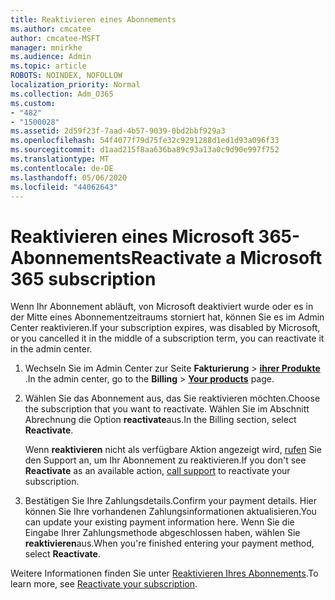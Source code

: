 ```yaml
---
title: Reaktivieren eines Abonnements
ms.author: cmcatee
author: cmcatee-MSFT
manager: mnirkhe
ms.audience: Admin
ms.topic: article
ROBOTS: NOINDEX, NOFOLLOW
localization_priority: Normal
ms.collection: Adm_O365
ms.custom:
- "482"
- "1500028"
ms.assetid: 2d59f23f-7aad-4b57-9039-0bd2bbf929a3
ms.openlocfilehash: 54f4077f79d75fe32c9291288d1ed1d93a096f33
ms.sourcegitcommit: d1aad215f8aa636ba89c93a13a0c9d90e997f752
ms.translationtype: MT
ms.contentlocale: de-DE
ms.lasthandoff: 05/06/2020
ms.locfileid: "44062643"
---
```

# <a name="reactivate-a-microsoft-365-subscription"></a><span data-ttu-id="cfcbd-102">Reaktivieren eines Microsoft 365-Abonnements</span><span class="sxs-lookup"><span data-stu-id="cfcbd-102">Reactivate a Microsoft 365 subscription</span></span>

<span data-ttu-id="cfcbd-103">Wenn Ihr Abonnement abläuft, von Microsoft deaktiviert wurde oder es in der Mitte eines Abonnementzeitraums storniert hat, können Sie es im Admin Center reaktivieren.</span><span class="sxs-lookup"><span data-stu-id="cfcbd-103">If your subscription expires, was disabled by Microsoft, or you cancelled it in the middle of a subscription term, you can reactivate it in the admin center.</span></span>
  
1. <span data-ttu-id="cfcbd-104">Wechseln Sie im Admin Center zur Seite **Fakturierung** \> **[ihrer Produkte](https://go.microsoft.com/fwlink/p/?linkid=842054)** .</span><span class="sxs-lookup"><span data-stu-id="cfcbd-104">In the admin center, go to the **Billing** \> **[Your products](https://go.microsoft.com/fwlink/p/?linkid=842054)** page.</span></span>

2. <span data-ttu-id="cfcbd-105">Wählen Sie das Abonnement aus, das Sie reaktivieren möchten.</span><span class="sxs-lookup"><span data-stu-id="cfcbd-105">Choose the subscription that you want to reactivate.</span></span> <span data-ttu-id="cfcbd-106">Wählen Sie im Abschnitt Abrechnung die Option **reactivate**aus.</span><span class="sxs-lookup"><span data-stu-id="cfcbd-106">In the Billing section, select **Reactivate**.</span></span>

    <span data-ttu-id="cfcbd-107">Wenn **reaktivieren** nicht als verfügbare Aktion angezeigt wird, [rufen](https://docs.microsoft.com/microsoft-365/admin/contact-support-for-business-products) Sie den Support an, um Ihr Abonnement zu reaktivieren.</span><span class="sxs-lookup"><span data-stu-id="cfcbd-107">If you don't see **Reactivate** as an available action, [call support](https://docs.microsoft.com/microsoft-365/admin/contact-support-for-business-products) to reactivate your subscription.</span></span>

3. <span data-ttu-id="cfcbd-108">Bestätigen Sie Ihre Zahlungsdetails.</span><span class="sxs-lookup"><span data-stu-id="cfcbd-108">Confirm your payment details.</span></span> <span data-ttu-id="cfcbd-109">Hier können Sie Ihre vorhandenen Zahlungsinformationen aktualisieren.</span><span class="sxs-lookup"><span data-stu-id="cfcbd-109">You can update your existing payment information here.</span></span> <span data-ttu-id="cfcbd-110">Wenn Sie die Eingabe Ihrer Zahlungsmethode abgeschlossen haben, wählen Sie **reaktivieren**aus.</span><span class="sxs-lookup"><span data-stu-id="cfcbd-110">When you're finished entering your payment method, select **Reactivate**.</span></span>

<span data-ttu-id="cfcbd-111">Weitere Informationen finden Sie unter [Reaktivieren Ihres Abonnements](https://docs.microsoft.com/microsoft-365/commerce/subscriptions/reactivate-your-subscription).</span><span class="sxs-lookup"><span data-stu-id="cfcbd-111">To learn more, see [Reactivate your subscription](https://docs.microsoft.com/microsoft-365/commerce/subscriptions/reactivate-your-subscription).</span></span>